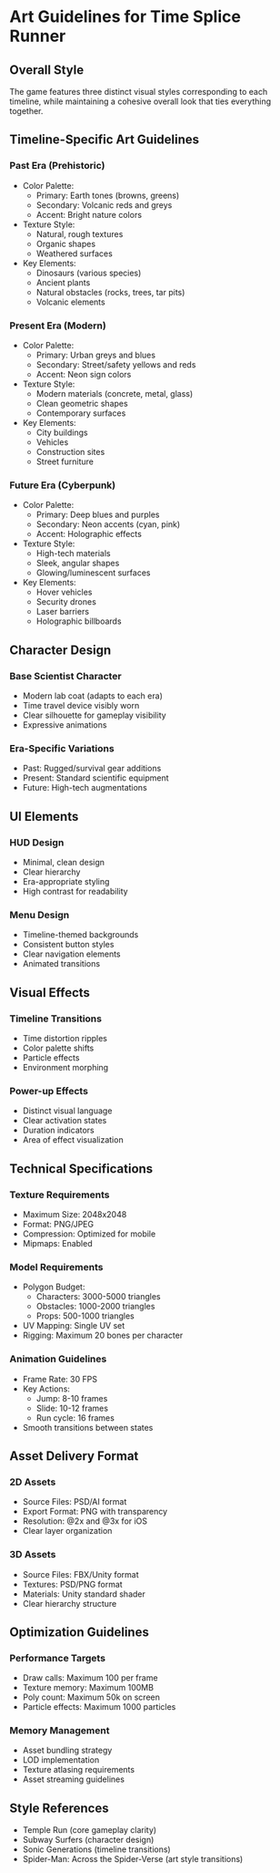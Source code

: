 # Art Guidelines for Time Splice Runner

## Overall Style
The game features three distinct visual styles corresponding to each timeline, while maintaining a cohesive overall look that ties everything together.

## Timeline-Specific Art Guidelines

### Past Era (Prehistoric)
- Color Palette:
  - Primary: Earth tones (browns, greens)
  - Secondary: Volcanic reds and greys
  - Accent: Bright nature colors
- Texture Style:
  - Natural, rough textures
  - Organic shapes
  - Weathered surfaces
- Key Elements:
  - Dinosaurs (various species)
  - Ancient plants
  - Natural obstacles (rocks, trees, tar pits)
  - Volcanic elements

### Present Era (Modern)
- Color Palette:
  - Primary: Urban greys and blues
  - Secondary: Street/safety yellows and reds
  - Accent: Neon sign colors
- Texture Style:
  - Modern materials (concrete, metal, glass)
  - Clean geometric shapes
  - Contemporary surfaces
- Key Elements:
  - City buildings
  - Vehicles
  - Construction sites
  - Street furniture

### Future Era (Cyberpunk)
- Color Palette:
  - Primary: Deep blues and purples
  - Secondary: Neon accents (cyan, pink)
  - Accent: Holographic effects
- Texture Style:
  - High-tech materials
  - Sleek, angular shapes
  - Glowing/luminescent surfaces
- Key Elements:
  - Hover vehicles
  - Security drones
  - Laser barriers
  - Holographic billboards

## Character Design

### Base Scientist Character
- Modern lab coat (adapts to each era)
- Time travel device visibly worn
- Clear silhouette for gameplay visibility
- Expressive animations

### Era-Specific Variations
- Past: Rugged/survival gear additions
- Present: Standard scientific equipment
- Future: High-tech augmentations

## UI Elements

### HUD Design
- Minimal, clean design
- Clear hierarchy
- Era-appropriate styling
- High contrast for readability

### Menu Design
- Timeline-themed backgrounds
- Consistent button styles
- Clear navigation elements
- Animated transitions

## Visual Effects

### Timeline Transitions
- Time distortion ripples
- Color palette shifts
- Particle effects
- Environment morphing

### Power-up Effects
- Distinct visual language
- Clear activation states
- Duration indicators
- Area of effect visualization

## Technical Specifications

### Texture Requirements
- Maximum Size: 2048x2048
- Format: PNG/JPEG
- Compression: Optimized for mobile
- Mipmaps: Enabled

### Model Requirements
- Polygon Budget: 
  - Characters: 3000-5000 triangles
  - Obstacles: 1000-2000 triangles
  - Props: 500-1000 triangles
- UV Mapping: Single UV set
- Rigging: Maximum 20 bones per character

### Animation Guidelines
- Frame Rate: 30 FPS
- Key Actions:
  - Jump: 8-10 frames
  - Slide: 10-12 frames
  - Run cycle: 16 frames
- Smooth transitions between states

## Asset Delivery Format

### 2D Assets
- Source Files: PSD/AI format
- Export Format: PNG with transparency
- Resolution: @2x and @3x for iOS
- Clear layer organization

### 3D Assets
- Source Files: FBX/Unity format
- Textures: PSD/PNG format
- Materials: Unity standard shader
- Clear hierarchy structure

## Optimization Guidelines

### Performance Targets
- Draw calls: Maximum 100 per frame
- Texture memory: Maximum 100MB
- Poly count: Maximum 50k on screen
- Particle effects: Maximum 1000 particles

### Memory Management
- Asset bundling strategy
- LOD implementation
- Texture atlasing requirements
- Asset streaming guidelines

## Style References
- Temple Run (core gameplay clarity)
- Subway Surfers (character design)
- Sonic Generations (timeline transitions)
- Spider-Man: Across the Spider-Verse (art style transitions)
